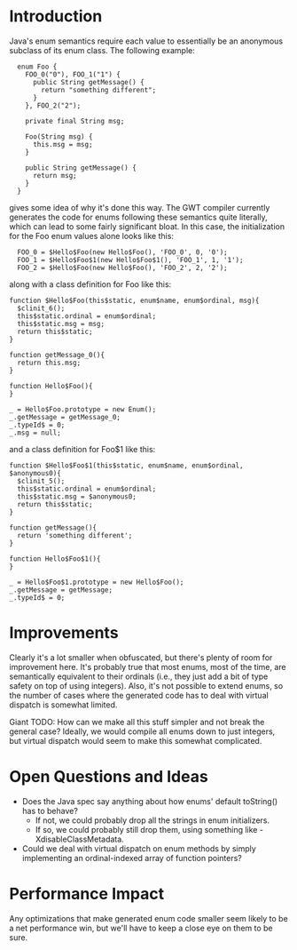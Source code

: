# Introduction

Java's enum semantics require each value to essentially be an anonymous subclass of its enum class. The following example:

```
  enum Foo {
    FOO_0("0"), FOO_1("1") {
      public String getMessage() {
        return "something different";
      }
    }, FOO_2("2");

    private final String msg;

    Foo(String msg) {
      this.msg = msg;
    }

    public String getMessage() {
      return msg;
    }
  }
```

gives some idea of why it's done this way. The GWT compiler currently generates the code for enums following these semantics quite literally, which can lead to some fairly significant bloat. In this case, the initialization for the Foo enum values alone looks like this:

```
  FOO_0 = $Hello$Foo(new Hello$Foo(), 'FOO_0', 0, '0');
  FOO_1 = $Hello$Foo$1(new Hello$Foo$1(), 'FOO_1', 1, '1');
  FOO_2 = $Hello$Foo(new Hello$Foo(), 'FOO_2', 2, '2');
```

along with a class definition for Foo like this:

```
function $Hello$Foo(this$static, enum$name, enum$ordinal, msg){
  $clinit_6();
  this$static.ordinal = enum$ordinal;
  this$static.msg = msg;
  return this$static;
}

function getMessage_0(){
  return this.msg;
}

function Hello$Foo(){
}

_ = Hello$Foo.prototype = new Enum();
_.getMessage = getMessage_0;
_.typeId$ = 0;
_.msg = null;
```

and a class definition for Foo$1 like this:

```
function $Hello$Foo$1(this$static, enum$name, enum$ordinal, $anonymous0){
  $clinit_5();
  this$static.ordinal = enum$ordinal;
  this$static.msg = $anonymous0;
  return this$static;
}

function getMessage(){
  return 'something different';
}

function Hello$Foo$1(){
}

_ = Hello$Foo$1.prototype = new Hello$Foo();
_.getMessage = getMessage;
_.typeId$ = 0;
```

# Improvements

Clearly it's a lot smaller when obfuscated, but there's plenty of room for improvement here. It's probably true that most enums, most of the time, are semantically equivalent to their ordinals (i.e., they just add a bit of type safety on top of using integers). Also, it's not possible to extend enums, so the number of cases where the generated code has to deal with virtual dispatch is somewhat limited.

Giant TODO: How can we make all this stuff simpler and not break the general case? Ideally, we would compile all enums down to just integers, but virtual dispatch would seem to make this somewhat complicated.

# Open Questions and Ideas

  * Does the Java spec say anything about how enums' default toString() has to behave?
    * If not, we could probably drop all the strings in enum initializers.
    * If so, we could probably still drop them, using something like -XdisableClassMetadata.
  * Could we deal with virtual dispatch on enum methods by simply implementing an ordinal-indexed array of function pointers?


# Performance Impact

Any optimizations that make generated enum code smaller seem likely to be a net performance win, but we'll have to keep a close eye on them to be sure.